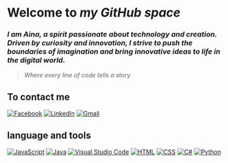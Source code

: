# Welcome to _my GitHub space_  
### _I am Aina, a spirit passionate about technology and creation. Driven by curiosity and innovation, I strive to push the boundaries of imagination and bring innovative ideas to life in the digital world._
> _Where every line of code tells a story_
## To contact me
[![Facebook](https://img.icons8.com/color/48/000000/facebook.png)](https://www.facebook.com/profile.php?id=100009358777649)
[![LinkedIn](https://img.icons8.com/color/48/000000/linkedin.png)](https://www.linkedin.com/in/ny-aina-andriaharisoa-219b96292)
[![Gmail](https://img.icons8.com/color/48/000000/gmail.png)](mailto:anunnakiaina@gmail.com)  
## language and tools  
[![JavaScript](https://img.icons8.com/color/48/000000/javascript.png)](https://developer.mozilla.org/en-US/docs/Web/JavaScript)
[![Java](https://img.icons8.com/color/48/000000/java-coffee-cup-logo.png)](https://www.java.com/)
[![Visual Studio Code](https://img.icons8.com/color/48/000000/visual-studio-code-2019.png)](https://code.visualstudio.com/)
[![HTML](https://img.icons8.com/color/48/000000/html-5.png)](https://developer.mozilla.org/en-US/docs/Web/HTML)
[![CSS](https://img.icons8.com/color/48/000000/css3.png)](https://developer.mozilla.org/en-US/docs/Web/CSS)
[![C#](https://img.icons8.com/color/48/000000/c-sharp-logo.png)](https://docs.microsoft.com/en-us/dotnet/csharp/)
[![Python](https://img.icons8.com/color/48/000000/python.png)](https://www.python.org/)
